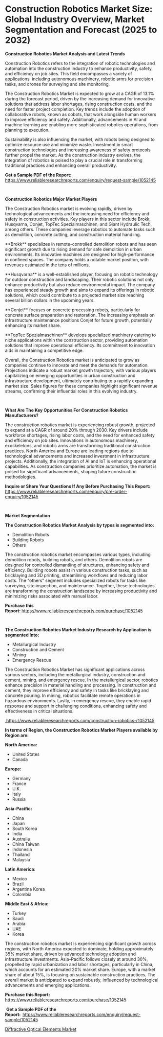<p><h1>Construction Robotics Market Size: Global Industry Overview, Market Segmentation and Forecast (2025 to 2032)</h1></p><p><strong>Construction Robotics Market Analysis and Latest Trends</strong></p>
<p><p>Construction Robotics refers to the integration of robotic technologies and automation into the construction industry to enhance productivity, safety, and efficiency on job sites. This field encompasses a variety of applications, including autonomous machinery, robotic arms for precision tasks, and drones for surveying and site monitoring.</p><p>The Construction Robotics Market is expected to grow at a CAGR of 13.1% during the forecast period, driven by the increasing demand for innovative solutions that address labor shortages, rising construction costs, and the need for faster project completion. Key trends include the adoption of collaborative robots, known as cobots, that work alongside human workers to improve efficiency and safety. Additionally, advancements in AI and machine learning are enabling more sophisticated robotics operations, from planning to execution.</p><p>Sustainability is also influencing the market, with robots being designed to optimize resource use and minimize waste. Investment in smart construction technologies and increasing awareness of safety protocols further propel the market. As the construction industry evolves, the integration of robotics is poised to play a crucial role in transforming traditional practices and enhancing overall productivity.</p></p>
<p><strong>Get a Sample PDF of the Report:&nbsp;</strong> <a href="https://www.reliableresearchreports.com/enquiry/request-sample/1052145?utm_campaign=2480&utm_medium=2&utm_source=Github&utm_content=ia&utm_term=21022025&utm_id=construction-robotics">https://www.reliableresearchreports.com/enquiry/request-sample/1052145</a></p>
<p>&nbsp;</p>
<p><strong>Construction Robotics Major Market Players</strong></p>
<p><p>The Construction Robotics market is evolving rapidly, driven by technological advancements and the increasing need for efficiency and safety in construction activities. Key players in this sector include Brokk, Husqvarna, Conjet, TopTec Spezialmaschinen, and Giant Hydraulic Tech, among others. These companies leverage robotics to automate tasks such as demolition, concrete cutting, and construction material handling.</p><p>**Brokk** specializes in remote-controlled demolition robots and has seen significant growth due to rising demand for safe demolition in urban environments. Its innovative machines are designed for high-performance in confined spaces. The company holds a notable market position, with revenues estimated in the tens of millions.</p><p>**Husqvarna** is a well-established player, focusing on robotic technology for outdoor construction and landscaping. Their robotic solutions not only enhance productivity but also reduce environmental impact. The company has experienced steady growth and aims to expand its offerings in robotic solutions, which could contribute to a projected market size reaching several billion dollars in the upcoming years.</p><p>**Conjet** focuses on concrete processing robots, particularly for concrete surface preparation and restoration. The increasing emphasis on infrastructure maintenance positions Conjet for future growth, potentially enhancing its market share.</p><p>**TopTec Spezialmaschinen** develops specialized machinery catering to niche applications within the construction sector, providing automation solutions that improve operational efficiency. Its commitment to innovation aids in maintaining a competitive edge.</p><p>Overall, the Construction Robotics market is anticipated to grow as companies continue to innovate and meet the demands for automation. Projections indicate a robust market growth trajectory, with various players capitalizing on emerging opportunities in urban construction and infrastructure development, ultimately contributing to a rapidly expanding market size. Sales figures for these companies highlight significant revenue streams, confirming their influential roles in this evolving industry.</p></p>
<p>&nbsp;</p>
<p><strong>What Are The Key Opportunities For Construction Robotics Manufacturers?</strong></p>
<p><p>The construction robotics market is experiencing robust growth, projected to expand at a CAGR of around 20% through 2030. Key drivers include workforce shortages, rising labor costs, and the need for enhanced safety and efficiency on job sites. Innovations in autonomous machinery, exoskeletons, and robotic arms are transforming traditional construction practices. North America and Europe are leading regions due to technological advancements and increased investment in infrastructure projects. Additionally, the integration of AI and IoT is enhancing operational capabilities. As construction companies prioritize automation, the market is poised for significant advancements, shaping future construction methodologies.</p></p>
<p><strong>Inquire or Share Your Questions If Any Before Purchasing This Report:</strong> <a href="https://www.reliableresearchreports.com/enquiry/pre-order-enquiry/1052145?utm_campaign=2480&utm_medium=2&utm_source=Github&utm_content=ia&utm_term=21022025&utm_id=construction-robotics">https://www.reliableresearchreports.com/enquiry/pre-order-enquiry/1052145</a></p>
<p>&nbsp;</p>
<p><strong>Market Segmentation</strong></p>
<p><strong>The Construction Robotics Market Analysis by types is segmented into:</strong></p>
<p><ul><li>Demolition Robots</li><li>Building Robots</li><li>Others</li></ul></p>
<p><p>The construction robotics market encompasses various types, including demolition robots, building robots, and others. Demolition robots are designed for controlled dismantling of structures, enhancing safety and efficiency. Building robots assist in various construction tasks, such as bricklaying and 3D printing, streamlining workflows and reducing labor costs. The "others" segment includes specialized robots for tasks like surveying, site inspection, and maintenance. Together, these technologies are transforming the construction landscape by increasing productivity and minimizing risks associated with manual labor.</p></p>
<p><strong>Purchase this Report:&nbsp;</strong><a href="https://www.reliableresearchreports.com/purchase/1052145?utm_campaign=2480&utm_medium=2&utm_source=Github&utm_content=ia&utm_term=21022025&utm_id=construction-robotics">https://www.reliableresearchreports.com/purchase/1052145</a></p>
<p>&nbsp;</p>
<p><strong>The Construction Robotics Market Industry Research by Application is segmented into:</strong></p>
<p><ul><li>Metallurgical Industry</li><li>Construction and Cement</li><li>Mining</li><li>Emergency Rescue</li></ul></p>
<p><p>The Construction Robotics Market has significant applications across various sectors, including the metallurgical industry, construction and cement, mining, and emergency rescue. In the metallurgical sector, robotics enhance precision in material handling and processing. In construction and cement, they improve efficiency and safety in tasks like bricklaying and concrete pouring. In mining, robotics facilitate remote operations in hazardous environments. Lastly, in emergency rescue, they enable rapid response and support in challenging conditions, enhancing safety and effectiveness in critical situations.</p></p>
<p><a href="https://www.reliableresearchreports.com/construction-robotics-r1052145?utm_campaign=2480&utm_medium=2&utm_source=Github&utm_content=ia&utm_term=21022025&utm_id=construction-robotics">&nbsp;https://www.reliableresearchreports.com/construction-robotics-r1052145</a></p>
<p><strong>In terms of Region, the Construction Robotics Market Players available by Region are:</strong></p>
<p>
    <p> <strong> North America: </strong>
        <ul>
            <li>United States</li>
            <li>Canada</li>
        </ul>
        </p> 
    <p> <strong> Europe: </strong>
        <ul>
            <li>Germany</li>
            <li>France</li>
            <li>U.K.</li>
            <li>Italy</li>
            <li>Russia</li>
        </ul>
        </p> 
    <p> <strong> Asia-Pacific: </strong>
        <ul>
            <li>China</li>
            <li>Japan</li>
            <li>South Korea</li>
            <li>India</li>
            <li>Australia</li>
            <li>China Taiwan</li>
            <li>Indonesia</li>
            <li>Thailand</li>
            <li>Malaysia</li>
        </ul>
        </p> 
    <p> <strong> Latin America: </strong>
        <ul>
            <li>Mexico</li>
            <li>Brazil</li>
            <li>Argentina Korea</li>
            <li>Colombia</li>
        </ul>
        </p> 
    <p> <strong> Middle East & Africa: </strong>
        <ul>
            <li>Turkey</li>
            <li>Saudi</li>
            <li>Arabia</li>
            <li>UAE</li>
            <li>Korea</li>
        </ul>
    </p>
    </p>
<p><p>The construction robotics market is experiencing significant growth across regions, with North America expected to dominate, holding approximately 35% market share, driven by advanced technology adoption and infrastructure investments. Asia-Pacific follows closely at around 30%, propelled by rapid urbanization and labor shortages, particularly in China, which accounts for an estimated 20% market share. Europe, with a market share of about 15%, is focusing on sustainable construction practices. The overall market is anticipated to expand robustly, influenced by technological advancements and emerging applications.</p></p>
<p><strong>Purchase this Report: </strong><a href="https://www.reliableresearchreports.com/purchase/1052145?utm_campaign=2480&utm_medium=2&utm_source=Github&utm_content=ia&utm_term=21022025&utm_id=construction-robotics">https://www.reliableresearchreports.com/purchase/1052145</a></p>
<p>&nbsp;<strong>Get a Sample PDF of the Report:&nbsp;&nbsp;</strong><a href="https://www.reliableresearchreports.com/enquiry/request-sample/1052145?utm_campaign=2480&utm_medium=2&utm_source=Github&utm_content=ia&utm_term=21022025&utm_id=construction-robotics">https://www.reliableresearchreports.com/enquiry/request-sample/1052145</a></p>
<p><strong></strong></p>
<p><p><a href="https://github.com/cheryjhonson/Market-Research-Report-List-1/blob/main/diffractive-optical-elements-market.md?utm_campaign=2480&utm_medium=2&utm_source=Github&utm_content=ia&utm_term=21022025&utm_id=construction-robotics">Diffractive Optical Elements Market</a></p></p>